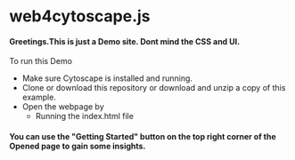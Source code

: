 # web4cytoscape.js
#### Greetings.This is just a **Demo** site. Dont mind the CSS and UI. 

To run this Demo
  - Make sure Cytoscape is installed and running.
  - Clone or download this repository or download and unzip a copy of this example.
  - Open the webpage by
    - Running the index.html file 
  
#### You can use the "Getting Started" button on the top right corner of the Opened page to gain some insights.
